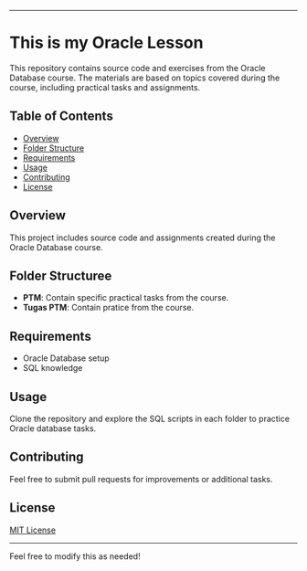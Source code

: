 
---

# This is my Oracle Lesson

This repository contains source code and exercises from the Oracle Database course. The materials are based on topics covered during the course, including practical tasks and assignments.

## Table of Contents
- [Overview](#overview)
- [Folder Structure](#folder-structure)
- [Requirements](#requirements)
- [Usage](#usage)
- [Contributing](#contributing)
- [License](#license)

## Overview
This project includes source code and assignments created during the Oracle Database course.

## Folder Structuree
- **PTM**: Contain specific practical tasks from the course.
- **Tugas PTM**: Contain pratice from the course.

## Requirements
- Oracle Database setup
- SQL knowledge

## Usage
Clone the repository and explore the SQL scripts in each folder to practice Oracle database tasks.

## Contributing
Feel free to submit pull requests for improvements or additional tasks.

## License
[MIT License](LICENSE)

--- 

Feel free to modify this as needed!
